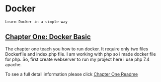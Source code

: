 # Docker

`Learn Docker in a simple way`

## [Chapter One: Docker Basic](https://github.com/mohammadsadique/Docker/tree/main/volume-one) 

The chapter one teach you how to run docker. It require only two files Dockerfile and index.php file. I am working with php so i made docker file for php. So, first create webserver to run my project here i use php 7.4 apache.

To see a full detail information please click [Chapter One Readme](https://github.com/mohammadsadique/Docker/tree/main/volume-one)